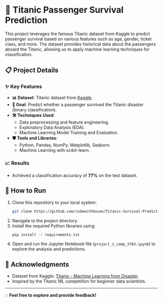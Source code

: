 # 🚢 Titanic Passenger Survival Prediction

This project leverages the famous Titanic dataset from Kaggle to predict passenger survival based on various features such as age, gender, ticket class, and more. 
The dataset provides historical data about the passengers aboard the Titanic, allowing us to apply machine learning techniques for classification.

## 📋 Project Details

### **✨ Key Features**
- **📊 Dataset**: Titanic dataset from [Kaggle]([https://www.kaggle.com/](https://www.kaggle.com/competitions/titanic/data)).
- **🎯 Goal**: Predict whether a passenger survived the Titanic disaster (binary classification).
- **🛠️ Techniques Used**:
  - Data preprocessing and feature engineering.
  - Exploratory Data Analysis (EDA).
  - Machine Learning Model Training and Evaluation.
- **🛡️ Tools and Libraries**:
  - Python, Pandas, NumPy, Matplotlib, Seaborn.
  - Machine Learning with scikit-learn.

### **📈 Results**
- Achieved a classification accuracy of **77%** on the test dataset.

## 🚀 How to Run

1. Clone this repository to your local system:
   ```bash
   git clone https://github.com/codewithhusan/Titanic-Survival-Prediction.git
   ```
2. Navigate to the project directory.
3. Install the required Python libraries using:
   ```bash
   pip install -r requirements.txt
   ```
4. Open and run the Jupyter Notebook file (`project_1_comp_3703.ipynb`) to explore the analysis and predictions.

## 🙌 Acknowledgments
- Dataset from Kaggle: [Titanic - Machine Learning from Disaster]([https://www.kaggle.com/c/titanic](https://www.kaggle.com/competitions/titanic/data)).
- Inspired by the Titanic ML competition for beginner data scientists.

---

💡 **Feel free to explore and provide feedback!**
